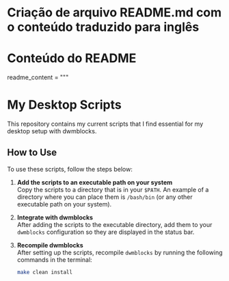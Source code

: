 # Criação de arquivo README.md com o conteúdo traduzido para inglês

# Conteúdo do README
readme_content = """
# My Desktop Scripts

This repository contains my current scripts that I find essential for my desktop setup with dwmblocks.

## How to Use

To use these scripts, follow the steps below:

1. **Add the scripts to an executable path on your system**  
   Copy the scripts to a directory that is in your `$PATH`. An example of a directory where you can place them is `/bash/bin` (or any other executable path on your system).

2. **Integrate with dwmblocks**  
   After adding the scripts to the executable directory, add them to your `dwmblocks` configuration so they are displayed in the status bar.

3. **Recompile dwmblocks**  
   After setting up the scripts, recompile `dwmblocks` by running the following commands in the terminal:

   ```bash
   make clean install
